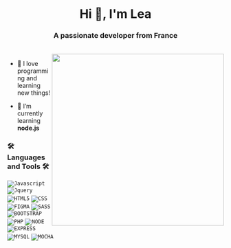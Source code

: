 <h1 align="center">Hi 👋, I'm Lea</h1>
<h3 align="center">A passionate developer from France</h3></br>
<img align="right" alt"girlCoding" width="400" src="https://i.pinimg.com/originals/cd/6f/24/cd6f240d6467e74b1452991a638adf99.gif">

- 🚀 I love programming and learning new things!

- 🌱 I’m currently learning **node.js** 


<h3 align="left">🛠️ Languages and Tools 🛠️</h3>
<code><img src="https://img.shields.io/badge/JavaScript-F7DF1E?style=for-the-badge&logo=javascript&logoColor=black" alt="Javascript"/></code>
<code><img src="https://img.shields.io/badge/jQuery-0769AD?style=for-the-badge&logo=jquery&logoColor=white" alt="Jquery"/></code>
<code><img src="https://img.shields.io/badge/HTML5-E34F26?style=for-the-badge&logo=html5&logoColor=white" alt="HTML5"/></code>
<code><img src="https://img.shields.io/badge/CSS3-1572B6?style=for-the-badge&logo=css3&logoColor=white" alt="CSS"/></code>
<code><img src="https://img.shields.io/badge/Figma-F24E1E?style=for-the-badge&logo=figma&logoColor=white" alt="FIGMA"/></code>
<code><img src="https://img.shields.io/badge/Sass-CC6699?style=for-the-badge&logo=sass&logoColor=white" alt="SASS"/></code>
<code><img src="https://img.shields.io/badge/Bootstrap-563D7C?style=for-the-badge&logo=bootstrap&logoColor=white" alt="BOOTSTRAP"/></code>
<code><img src="https://img.shields.io/badge/PHP-777BB4?style=for-the-badge&logo=php&logoColor=white" alt="PHP"/></code>
<code><img src="https://img.shields.io/badge/Node.js-43853D?style=for-the-badge&logo=node.js&logoColor=white" alt="NODE"/></code>
<code><img src="https://img.shields.io/badge/Express.js-404D59?style=for-the-badge" alt="EXPRESS"/></code>
<code><img src="https://img.shields.io/badge/MySQL-00000F?style=for-the-badge&logo=mysql&logoColor=white" alt="MYSQL"/></code>
<code><img src="https://img.shields.io/badge/mocha.js-323330?style=for-the-badge&logo=mocha&logoColor=Brown" alt="MOCHA"/></code>
